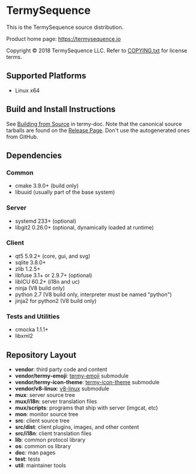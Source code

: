 TermySequence
=============

This is the TermySequence source distribution.

Product home page: https://termysequence.io

Copyright &copy; 2018 TermySequence LLC. Refer to [COPYING.txt](COPYING.txt) for license terms.

## Supported Platforms

  * Linux x64

## Build and Install Instructions

See [Building from Source](https://termysequence.io/doc/build.html) in termy-doc. Note that the canonical source tarballs are found on the [Release Page](https://termysequence.io/releases/). Don't use the autogenerated ones from GitHub.

## Dependencies
### Common

  * cmake 3.9.0+ (build only)
  * libuuid (usually part of the base system)

### Server

  * systemd 233+ (optional)
  * libgit2 0.26.0+ (optional, dynamically loaded at runtime)

### Client

  * qt5 5.9.2+ (core, gui, and svg)
  * sqlite 3.8.0+
  * zlib 1.2.5+
  * libfuse 3.1+ or 2.9.7+ (optional)
  * libICU 60.2+ (i18n and uc)
  * ninja (V8 build only)
  * python 2.7 (V8 build only, interpreter must be named "python")
  * jinja2 for python2 (V8 build only)

### Tests and Utilities

  * cmocka 1.1.1+
  * libxml2

## Repository Layout

  * __vendor__: third party code and content
  * __vendor/termy-emoji__: [termy-emoji](https://github.com/TermySequence/termy-emoji) submodule
  * __vendor/termy-icon-theme__: [termy-icon-theme](https://github.com/TermySequence/termy-icon-theme) submodule
  * __vendor/v8-linux__: [v8-linux](https://github.com/TermySequence/v8-linux) submodule
  * __mux__: server source tree
  * __mux/i18n__: server translation files
  * __mux/scripts__: programs that ship with server (imgcat, etc)
  * __mon__: monitor source tree
  * __src__: client source tree
  * __src/dist__: client plugins, images, and other content
  * __src/i18n__: client translation files
  * __lib__: common protocol library
  * __os__: common os library
  * __doc__: man pages
  * __test__: tests
  * __util__: maintainer tools
